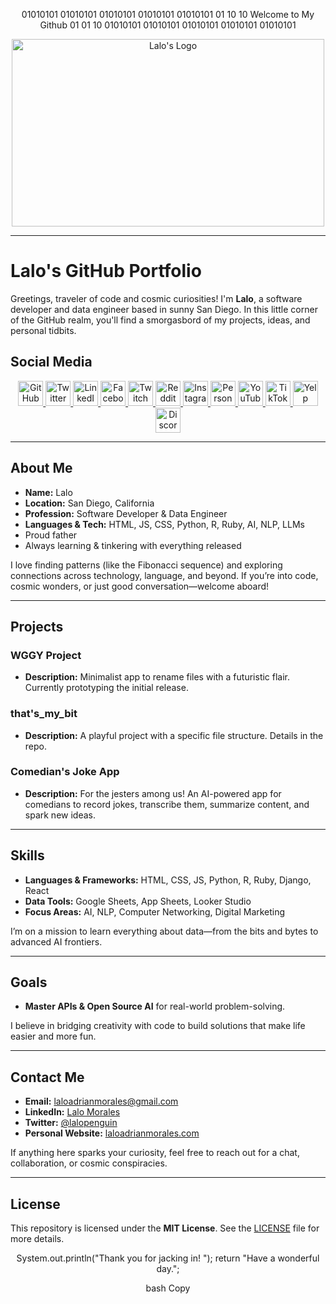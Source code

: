 <!--
   ~~~~~~~~~~~~~~~~~~~~~~~~~~~~~~~~~~~~~~~~~~~~~~~~~~~~~~~~~~~~~~~~~~~~~~~~~~~~~
   Lalo's GitHub Portfolio (Black & White Matrix Vibe)
   ~~~~~~~~~~~~~~~~~~~~~~~~~~~~~~~~~~~~~~~~~~~~~~~~~~~~~~~~~~~~~~~~~~~~~~~~~~~~~
-->

<div align="center">
  
01010101 01010101 01010101 01010101 01010101 01 10 10 Welcome to My Github 01 01 10 01010101 01010101 01010101 01010101 01010101

<img src="https://laloadrianmorales.com/wp-content/uploads/2024/01/AIpenguins2-768x768.jpeg" alt="Lalo's Logo" width="500" height="300" style="object-fit: cover;">
</div>

---

# Lalo's GitHub Portfolio

Greetings, traveler of code and cosmic curiosities! I'm **Lalo**, a software developer and data engineer based in sunny San Diego. In this little corner of the GitHub realm, you'll find a smorgasbord of my projects, ideas, and personal tidbits. 

## Social Media

<div align="center">
<a href="https://github.com/lalomorales22" target="_blank" rel="noopener noreferrer">
  <img src="https://img.icons8.com/color/48/000000/github--v1.png" width="40" height="40" alt="GitHub"/>
</a>
<a href="https://twitter.com/lalopenguin" target="_blank" rel="noopener noreferrer">
  <img src="https://img.icons8.com/color/48/000000/twitter.png" width="40" height="40" alt="Twitter"/>
</a>
<a href="https://www.linkedin.com/in/lalo-morales-331474208/" target="_blank" rel="noopener noreferrer">
  <img src="https://img.icons8.com/color/48/000000/linkedin.png" width="40" height="40" alt="LinkedIn"/>
</a>
<a href="https://www.facebook.com/lalodangermorales/" target="_blank" rel="noopener noreferrer">
  <img src="https://img.icons8.com/color/48/000000/facebook-new.png" width="40" height="40" alt="Facebook"/>
</a>
<a href="https://www.twitch.tv/laloadrianmorales" target="_blank" rel="noopener noreferrer">
  <img src="https://img.icons8.com/color/48/000000/twitch--v1.png" width="40" height="40" alt="Twitch"/>
</a>
<a href="https://www.reddit.com/user/laloadrianmorales/" target="_blank" rel="noopener noreferrer">
  <img src="https://img.icons8.com/color/48/000000/reddit.png" width="40" height="40" alt="Reddit"/>
</a>
<a href="https://www.instagram.com/laloadrianmorales/" target="_blank" rel="noopener noreferrer">
  <img src="https://img.icons8.com/color/48/000000/instagram-new--v1.png" width="40" height="40" alt="Instagram"/>
</a>
<a href="https://www.laloadrianmorales.com" target="_blank" rel="noopener noreferrer">
  <img src="https://img.icons8.com/color/48/000000/domain.png" width="40" height="40" alt="Personal Website"/>
</a>
<a href="https://www.youtube.com/@thelalomorales" target="_blank" rel="noopener noreferrer">
  <img src="https://img.icons8.com/color/48/000000/youtube-play.png" width="40" height="40" alt="YouTube"/>
</a>
<a href="https://www.tiktok.com/@jreclips222" target="_blank" rel="noopener noreferrer">
  <img src="https://img.icons8.com/color/48/000000/tiktok.png" width="40" height="40" alt="TikTok"/>
</a>
<a href="https://www.yelp.com/biz/penguin-dreams-chula-vista" target="_blank" rel="noopener noreferrer">
  <img src="https://img.icons8.com/color/48/000000/yelp.png" width="40" height="40" alt="Yelp"/>
</a>
<a href="https://www.discord.com/users/laloadrianmorales" target="_blank" rel="noopener noreferrer">
  <img src="https://img.icons8.com/color/48/000000/discord-logo.png" width="40" height="40" alt="Discord"/>
</a>
</div>

---

## About Me

- **Name:** Lalo  
- **Location:** San Diego, California  
- **Profession:** Software Developer & Data Engineer  
- **Languages & Tech:** HTML, JS, CSS, Python, R, Ruby, AI, NLP, LLMs  
- Proud father
- Always learning & tinkering with everything released

I love finding patterns (like the Fibonacci sequence) and exploring connections across technology, language, and beyond. If you’re into code, cosmic wonders, or just good conversation—welcome aboard!

---

## Projects

### WGGY Project
- **Description:** Minimalist app to rename files with a futuristic flair. Currently prototyping the initial release.

### that's_my_bit
- **Description:** A playful project with a specific file structure. Details in the repo.

### Comedian's Joke App
- **Description:** For the jesters among us! An AI-powered app for comedians to record jokes, transcribe them, summarize content, and spark new ideas.

---

## Skills
- **Languages & Frameworks:** HTML, CSS, JS, Python, R, Ruby, Django, React  
- **Data Tools:** Google Sheets, App Sheets, Looker Studio  
- **Focus Areas:** AI, NLP, Computer Networking, Digital Marketing  

I’m on a mission to learn everything about data—from the bits and bytes to advanced AI frontiers.

---

## Goals
- **Master APIs & Open Source AI** for real-world problem-solving.  

I believe in bridging creativity with code to build solutions that make life easier and more fun.

---

## Contact Me
- **Email:** [laloadrianmorales@gmail.com](mailto:laloadrianmorales@gmail.com)  
- **LinkedIn:** [Lalo Morales](https://www.linkedin.com/in/lalo-morales-331474208/)  
- **Twitter:** [@lalopenguin](https://twitter.com/lalopenguin)  
- **Personal Website:** [laloadrianmorales.com](https://www.laloadrianmorales.com)

If anything here sparks your curiosity, feel free to reach out for a chat, collaboration, or cosmic conspiracies. 

---

## License
This repository is licensed under the **MIT License**. See the [LICENSE](LICENSE) file for more details.

<div align="center">

System.out.println("Thank you for jacking in! "); return "Have a wonderful day.";

bash
Copy

</div>
